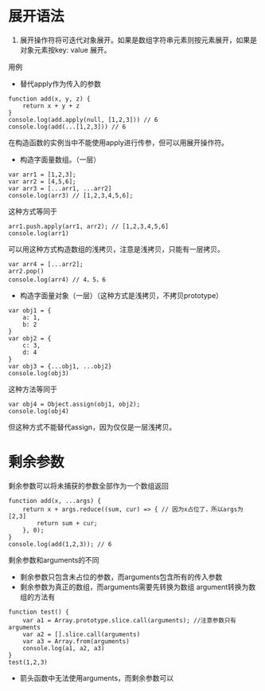 # 展开语法

1. 展开操作符将可迭代对象展开。如果是数组字符串元素则按元素展开，如果是对象元素按key: value 展开。

用例
- 替代apply作为传入的参数
```
function add(x, y, z) {
    return x + y + z
}
console.log(add.apply(null, [1,2,3])) // 6
console.log(add(...[1,2,3])) // 6
```
在构造函数的实例当中不能使用apply进行传参，但可以用展开操作符。

- 构造字面量数组。（一层）
```
var arr1 = [1,2,3];
var arr2 = [4,5,6];
var arr3 = [...arr1, ...arr2]
console.log(arr3) // [1,2,3,4,5,6];
```
这种方式等同于
```
arr1.push.apply(arr1, arr2); // [1,2,3,4,5,6]
console.log(arr1)
```
可以用这种方式构造数组的浅拷贝，注意是浅拷贝，只能有一层拷贝。
```
var arr4 = [...arr2];
arr2.pop()
console.log(arr4) // 4，5，6
```

- 构造字面量对象（一层）（这种方式是浅拷贝，不拷贝prototype）
```
var obj1 = {
    a: 1,
    b: 2
}
var obj2 = {
    c: 3,
    d: 4
}
var obj3 = {...obj1, ...obj2}
console.log(obj3)
```
这种方法等同于
```
var obj4 = Object.assign(obj1, obj2);
console.log(obj4)
```
但这种方式不能替代assign，因为仅仅是一层浅拷贝。

# 剩余参数

剩余参数可以将未捕获的参数全部作为一个数组返回
```
function add(x, ...args) {
    return x + args.reduce((sum, cur) => { // 因为x占位了，所以args为[2,3]
        return sum + cur;
    }, 0);
}
console.log(add(1,2,3)); // 6
```

剩余参数和arguments的不同
- 剩余参数只包含未占位的参数，而arguments包含所有的传入参数
- 剩余参数为真正的数组，而arguments需要先转换为数组
argument转换为数组的方法有
```
function test() {
    var a1 = Array.prototype.slice.call(arguments); //注意参数只有arguments
    var a2 = [].slice.call(arguments)
    var a3 = Array.from(arguments)
    console.log(a1, a2, a3)
}
test(1,2,3)
```
- 箭头函数中无法使用arguments，而剩余参数可以
